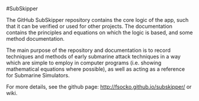 #SubSkipper

The GitHub SubSkipper repository contains the core logic of the app, such that it can be verified or used for other projects. The documentation contains the principles and equations on which the logic is based, and some method documentation.

The main purpose of the repository and documentation is to record techniques and methods of early submarine attack techniques in a way which are simple to employ in computer programs (i.e. showing mathematical equations where possible), as well as acting as a reference for Submarine Simulators.

For more details, see the github page: http://fsocko.github.io/subskipper/
or wiki.
